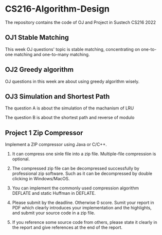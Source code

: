 # CS216-Algorithm-Design
The repository contains the code of OJ and Project in Sustech CS216 2022 

## OJ1 Stable Matching

This week OJ questions' topic is stable matching, concentrating on one-to-one matching and one-to-many matching.

## OJ2 Greedy algorithm

OJ questions in this week are about using greedy algorithm wisely.

## OJ3 Simulation and Shortest Path

The question A is about the simulation of the machanism of LRU

The question B is about the shortest path and reverse of modulo

## Project 1 Zip Compressor

Implement a ZIP compressor using Java or C/C++. 

1.  It can compress one sinle file into a zip file. Multiple-file compression is optional.

2. The compressed zip file can be decompressed successfully by professional zip software. Such as it can be decompressed by double clicking in Windows/MacOS. 

3. You can implement the commonly used compression algorithm DEFLATE and static Huffman in DEFLATE. 

4. Please submit by the deadline. Otherwise 0 score. Sumit your report in PDF which clearly introduces your implementation and the highlights, and submit your source code in a zip file. 

5. If you reference some source code from others, please state it clearly in the report and give references at the end of the report.
